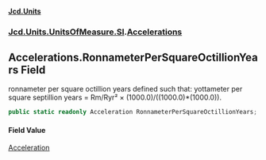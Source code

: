 #### [Jcd.Units](index 'index')
### [Jcd.Units.UnitsOfMeasure.SI](Jcd.Units.UnitsOfMeasure.SI 'Jcd.Units.UnitsOfMeasure.SI').[Accelerations](Accelerations 'Jcd.Units.UnitsOfMeasure.SI.Accelerations')

## Accelerations.RonnameterPerSquareOctillionYears Field

ronnameter per square octillion years defined such that: yottameter per square septillion years = Rm/Ryr² ×
(1000.0)/((1000.0)*(1000.0)).

```csharp
public static readonly Acceleration RonnameterPerSquareOctillionYears;
```

#### Field Value
[Acceleration](Acceleration 'Jcd.Units.UnitTypes.Acceleration')